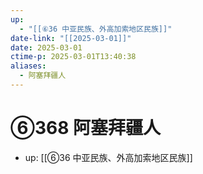 ```yaml
---
up:
  - "[[⑥36 中亚民族、外高加索地区民族]]"
date-link: "[[2025-03-01]]"
date: 2025-03-01
ctime-p: 2025-03-01T13:40:38
aliases:
  - 阿塞拜疆人
---
```


# ⑥368 阿塞拜疆人

- up: [[⑥36 中亚民族、外高加索地区民族]]
